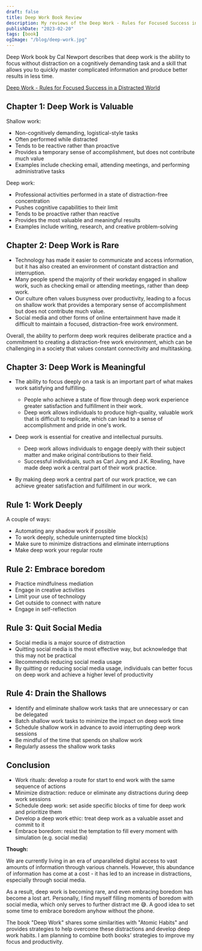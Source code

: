 ```yaml
---
draft: false
title: Deep Work Book Review
description: My reviews of the Deep Work - Rules for Focused Success in a Distracted World book by Cal Newport
publishDate: "2023-02-20"
tags: [book]
ogImage: "/blog/deep-work.jpg"
---
```


Deep Work book by Cal Newport describes that deep work is the ability to focus without distraction on a cognitively demanding task and a skill that allows you to quickly master complicated information and produce better results in less time.

[Deep Work - Rules for Focused Success in a Distracted World](https://www.calnewport.com/books/deep-work/)

## Chapter 1: Deep Work is Valuable

Shallow work:

- Non-cognitively demanding, logistical-style tasks
- Often performed while distracted
- Tends to be reactive rather than proactive
- Provides a temporary sense of accomplishment, but does not contribute much value
- Examples include checking email, attending meetings, and performing administrative tasks

Deep work:

- Professional activities performed in a state of distraction-free concentration
- Pushes cognitive capabilities to their limit
- Tends to be proactive rather than reactive
- Provides the most valuable and meaningful results
- Examples include writing, research, and creative problem-solving

## Chapter 2: Deep Work is Rare

- Technology has made it easier to communicate and access information, but it has also created an environment of constant distraction and interruption.
- Many people spend the majority of their workday engaged in shallow work, such as checking email or attending meetings, rather than deep work.
- Our culture often values busyness over productivity, leading to a focus on shallow work that provides a temporary sense of accomplishment but does not contribute much value.
- Social media and other forms of online entertainment have made it difficult to maintain a focused, distraction-free work environment.

Overall, the ability to perform deep work requires deliberate practice and a commitment to creating a distraction-free work environment, which can be challenging in a society that values constant connectivity and multitasking.

## Chapter 3: Deep Work is Meaningful

- The ability to focus deeply on a task is an important part of what makes work satisfying and fulfilling.

  - People who achieve a state of flow through deep work experience greater satisfaction and fulfillment in their work.
  - Deep work allows individuals to produce high-quality, valuable work that is difficult to replicate, which can lead to a sense of accomplishment and pride in one's work.

- Deep work is essential for creative and intellectual pursuits.

  - Deep work allows individuals to engage deeply with their subject matter and make original contributions to their field.
  - Successful individuals, such as Carl Jung and J.K. Rowling, have made deep work a central part of their work practice.

- By making deep work a central part of our work practice, we can achieve greater satisfaction and fulfillment in our work.

## Rule 1: Work Deeply

A couple of ways:

- Automating any shadow work if possible
- To work deeply, schedule uninterrupted time block(s)
- Make sure to minimize distractions and eliminate interruptions
- Make deep work your regular route

## Rule 2: Embrace boredom

- Practice mindfulness mediation
- Engage in creative activities
- Limit your use of technology
- Get outside to connect with nature
- Engage in self-reflection

## Rule 3: Quit Social Media

- Social media is a major source of distraction
- Quitting social media is the most effective way, but acknowledge that this may not be practical
- Recommends reducing social media usage
- By quitting or reducing social media usage, individuals can better focus on deep work and achieve a higher level of productivity

## Rule 4: Drain the Shallows

- Identify and eliminate shallow work tasks that are unnecessary or can be delegated
- Batch shallow work tasks to minimize the impact on deep work time
- Schedule shallow work in advance to avoid interrupting deep work sessions
- Be mindful of the time that spends on shallow work
- Regularly assess the shallow work tasks

## Conclusion

- Work rituals: develop a route for start to end work with the same sequence of actions
- Minimize distraction: reduce or eliminate any distractions during deep work sessions
- Schedule deep work: set aside specific blocks of time for deep work and prioritize them
- Develop a deep work ethic: treat deep work as a valuable asset and commit to it
- Embrace boredom: resist the temptation to fill every moment with simulation (e.g. social media)

**Though:**

We are currently living in an era of unparalleled digital access to vast amounts of information through various channels. However, this abundance of information has come at a cost - it has led to an increase in distractions, especially through social media.

As a result, deep work is becoming rare, and even embracing boredom has become a lost art. Personally, I find myself filling moments of boredom with social media, which only serves to further distract me 😅. A good idea to set some time to embrace boredom anyhow without the phone.

The book "Deep Work" shares some similarities with "Atomic Habits" and provides strategies to help overcome these distractions and develop deep work habits. I am planning to combine both books' strategies to improve my focus and productivity.
